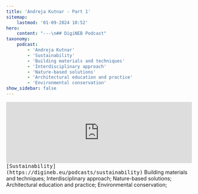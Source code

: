 ```yaml
---
title: 'Andreja Kutnar - Part 1'
sitemap:
    lastmod: '01-09-2024 10:52'
hero:
    content: "---\n## DigiNEB Podcast"
taxonomy:
    podcast:
        - 'Andreja Kutnar'
        - 'Sustainability'
        - 'Building materials and techniques'
        - 'Interdisciplinary approach'
        - 'Nature-based solutions'
        - 'Architectural education and practice'
        - 'Environmental conservation'
show_sidebar: false
---
```

<iframe title="digineb" width="100%" height="166" scrolling="no" frameborder="no" allow="autoplay" src="https://w.soundcloud.com/player/?url=https%3A//api.soundcloud.com/tracks/1908090221&color=%234b4815&auto_play=false&hide_related=false&show_comments=true&show_user=true&show_reposts=false&show_teaser=false"></iframe>
<kbd>[Sustainability](https://digineb.eu/podcasts/sustainability)</kbd>
Building materials and techniques;
Interdisciplinary approach;
Nature-based solutions;
Architectural education and practice;
Environmental conservation;